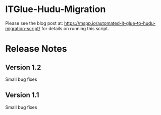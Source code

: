 # ITGlue-Hudu-Migration
Please see the blog post at: https://mspp.io/automated-it-glue-to-hudu-migration-script/ for details on running this script.

# Release Notes
## Version 1.2
Small bug fixes
## Version 1.1
Small bug fixes
